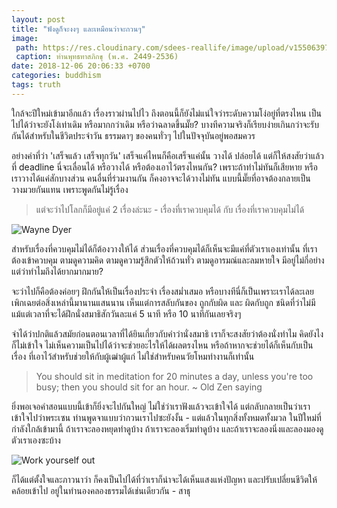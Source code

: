 ```yaml
---
layout: post
title: "ฟังดูก็จะงงๆ และเหมือนว่าจะกวนๆ"
image:
 path: https://res.cloudinary.com/sdees-reallife/image/upload/v1550639777/new-year-blessing.jpg
 caption: ท่านพุทธทาสภิกขุ (พ.ศ. 2449-2536)
date: 2018-12-06 20:06:33 +0700
categories: buddhism
tags: truth
---
```

ใกล้จะปีใหม่เข้ามาอีกแล้ว เรื่องราวผ่านไปไว ถึงตอนนี้ก็ยังไม่แน่ใจว่าระดับความโง่อยู่ที่ตรงไหน เป็นไปได้ว่าจะยังโง่เท่าเดิม หรือมากกว่าเดิม หรือว่าฉลาดขึ้นมั๊ย? บางทีความจริงก็เรียบง่ายเกินกว่าจะรับกันได้สำหรับในชีวิตประจำวัน ธรรมดาๆ ของคนทั่วๆ ไปในปัจจุบันอยู่พอสมควร

อย่างคำที่ว่า 'เสร็จแล้ว เสร็จทุกวัน' เสร็จแค่ไหนก็คือเสร็จแค่นั้น วางได้ ปล่อยได้ แต่ก็ให้สงสัยว่าแล้วที่ deadline นี่จะเลื่อนได้ หรือวางได้ หรือต้องเอาไว้ตรงไหนกัน? เพราะถ้าทำไม่ทันก็เสียหาย หรือเราวางได้แค่สักบางส่วน คนอื่นที่ร่วมงานกัน ก็คงอาจจะได้วางไม่ทัน แบบนี้มั๊ยที่อาจต้องกลายเป็นวางมวยกันแทน เพราะพูดกันไม่รู้เรื่อง

> แต่จะว่าไปโลกก็มีอยู่แค่ 2 เรื่องล่ะนะ - เรื่องที่เราควบคุมได้ กับ เรื่องที่เราควบคุมไม่ได้

![Wayne Dyer](https://res.cloudinary.com/sdees-reallife/image/upload/e_shadow:40/v1544105994/waynedyer.jpg)

สำหรับเรื่องที่ควบคุมไม่ได้ก็ต้องวางให้ได้ ส่วนเรื่องที่ควบคุมได้ก็เห็นจะมีแค่ที่ตัวเราเองเท่านั้น ที่เราต้องเข้าควบคุม ตามดูความคิด ตามดูความรู้สึกตัวให้ถ้วนทั่ว ตามดูอารมณ์และลมหายใจ มีอยู่ไม่กี่อย่างแต่ว่าทำไมถึงได้ยากมากมาย?

จะว่าไปก็คือต้องค่อยๆ ฝึกกันให้เป็นเรื่องประจำ เรื่องสม่ำเสมอ หรือบางทีนี่ก็เป็นเพราะเราได้ละเลย เพิกเฉยต่อสิ่งเหล่านี้มานานแสนนาน เห็นแต่การสลับกันของ ถูกกับผิด และ ผิดกับถูก ชนิดที่ว่าไม่มีแม้แต่เวลาที่จะได้ฝึกนั่งสมาธิสักวันละแค่ 5 นาที หรือ 10 นาทีกันเลยจริงๆ

จำได้ว่าปกติแล้วสมัยก่อนตอนเวลาที่ได้ยินเกี่ยวกับคำว่านั่งสมาธิ เราก็จะสงสัยว่าต้องนั่งทำไม คิดยังไงก็ไม่เข้าใจ ไม่เห็นความเป็นไปได้ว่าจะช่วยอะไรให้ได้ผลตรงไหน หรือถ้าหากจะช่วยได้ก็เห็นกับเป็นเรื่อง ที่เอาไว้สำหรับช่วยให้กับผู้เฒ่าผู้แก่ ไม่ใช่สำหรับคนวัยโหมทำงานก็เท่านั้น

> You should sit in meditation for 20 minutes a day,
> unless you're too busy; then you should sit for an hour.
> ~ Old Zen saying

ยิ่งพอเจอคำสอนแบบนี้เข้าก็ยิ่งจะไปกันใหญ่ ไม่ใช่ว่าเราฟังแล้วจะเข้าใจได้ แต่กลับกลายเป็นว่าเราเข้าใจไปว่าพระเซน ท่านพูดจาแบบว่ากวนเราไปซะยังงั้น - แต่แล้วในทุกสิ่งทั้งหมดทั้งมวล ในปีใหม่ที่กำลังใกล้เข้ามานี้ ถ้าเราจะลองหยุดทำดูบ้าง ถ้าเราจะลองเริ่มทำดูบ้าง และถ้าเราจะลองนิ่งและลองมองดูตัวเราเองซะบ้าง

![Work yourself out](https://res.cloudinary.com/sdees-reallife/image/upload/e_shadow:40/v1544108825/awakening.jpg)

ก็ได้แต่ตั้งใจและภาวนาว่า ก็คงเป็นไปได้ที่ว่าเราก็น่าจะได้เห็นแสงแห่งปัญหา และปรับเปลี่ยนชีวิตให้คล้อยเข้าไป อยู่ในทำนองคลองธรรมได้เช่นเดียวกัน - สาธุ
